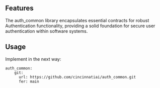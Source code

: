 ## Features

The auth_common library encapsulates essential contracts for robust Authentication functionality,
providing a solid foundation for secure user authentication within software systems.


## Usage

Implement in the next way:

```
auth_common:
    git:
      url: https://github.com/cincinnatiai/auth_common.git
      fer: main
```